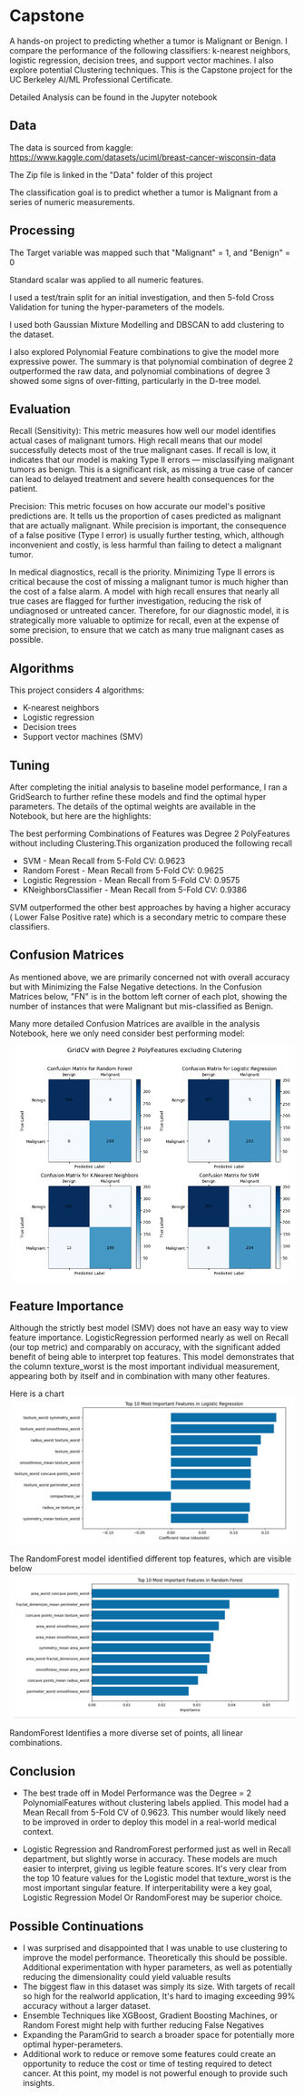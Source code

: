 # Capstone
A hands-on project to predicting whether a tumor is Malignant or Benign. I compare the performance of the following classifiers: k-nearest neighbors, logistic regression, decision trees, and support vector machines. I also explore potential Clustering techniques. This is the Capstone project for the UC Berkeley AI/ML Professional Certificate.

Detailed Analysis can be found in the Jupyter notebook

## Data
The data is sourced from  kaggle: https://www.kaggle.com/datasets/uciml/breast-cancer-wisconsin-data

The Zip file is linked in the "Data" folder of this project

The classification goal is to predict whether a tumor is Malignant from a series of numeric measurements.

## Processing
The Target variable was mapped such that "Malignant" = 1, and "Benign" = 0

Standard scalar was applied to all numeric features. 

I used a test/train split for an initial investigation, and then 5-fold Cross Validation for tuning the hyper-parameters of the models. 

I used both Gaussian Mixture Modelling and DBSCAN to add clustering to the dataset.

I also explored Polynomial Feature combinations to give the model more expressive power. The summary is that polynomial combination of degree 2 outperformed the raw data, and polynomial combinations of degree 3 showed some signs of over-fitting, particularly in the D-tree model. 


## Evaluation

Recall (Sensitivity): This metric measures how well our model identifies actual cases of malignant tumors. High recall means that our model successfully detects most of the true malignant cases. If recall is low, it indicates that our model is making Type II errors — misclassifying malignant tumors as benign. This is a significant risk, as missing a true case of cancer can lead to delayed treatment and severe health consequences for the patient.

Precision: This metric focuses on how accurate our model's positive predictions are. It tells us the proportion of cases predicted as malignant that are actually malignant. While precision is important, the consequence of a false positive (Type I error) is usually further testing, which, although inconvenient and costly, is less harmful than failing to detect a malignant tumor.

In medical diagnostics, recall is the priority. Minimizing Type II errors is critical because the cost of missing a malignant tumor is much higher than the cost of a false alarm. A model with high recall ensures that nearly all true cases are flagged for further investigation, reducing the risk of undiagnosed or untreated cancer. Therefore, for our diagnostic model, it is strategically more valuable to optimize for recall, even at the expense of some precision, to ensure that we catch as many true malignant cases as possible.

## Algorithms
This project considers 4 algorithms:
- K-nearest neighbors
- Logistic regression
- Decision trees
- Support vector machines (SMV)

## Tuning

After completing the initial analysis to baseline model performance, I ran a GridSearch to further refine these models and find the optimal hyper parameters. The details of the optimal weights are available in the Notebook, but here are the highlights: 

The best performing Combinations of Features was Degree 2 PolyFeatures without including Clustering.This organization produced the following recall

- SVM - Mean Recall from 5-Fold CV: 0.9623
- Random Forest - Mean Recall from 5-Fold CV: 0.9625
- Logistic Regression - Mean Recall from 5-Fold CV: 0.9575
- KNeighborsClassifier - Mean Recall from 5-Fold CV: 0.9386

SVM outperformed the other best approaches by having a higher accuracy ( Lower False Positive rate) which is a secondary metric to compare these classifiers.

## Confusion Matrices

As mentioned above, we are primarily concerned not with overall accuracy but with Minimizing the False Negative detections. In the Confusion Matrices below, "FN" is in the bottom left corner of each plot, showing the number of instances that were Malignant but mis-classified as Benign.

Many more detailed Confusion Matrices are availble in the analysis Notebook, here we only need consider best performing model: 

![Confusion Matrix](Images/Confusion_matrices.png)

## Feature Importance
Although the strictly best model (SMV) does not have an easy way to view feature importance. LogisticRegression performed nearly as well on Recall (our top metric) and comparably on accuracy, with the significant added benefit of being able to interpret top features. This model demonstrates that the column texture_worst is the most important individual measurement, appearing both by itself and in combination with many other features. 

Here is a chart
![Feature Importance](Images/LogReg_feature_importance.png)

The RandomForest model identified different top features, which are visible below
![Feature Importance](Images/Dtree_Features.png)

RandomForest Identifies a more diverse set of points, all linear combinations. 

## Conclusion
- The best trade off in Model Performance was the Degree = 2 PolynomialFeatures without clustering labels applied. This model had a Mean Recall from 5-Fold CV of 0.9623. This number would likely need to be improved in order to deploy this model in a real-world medical context.
  
- Logistic Regression and RandromForest performed just as well in Recall department, but slightly worse in accuracy. These models are much easier to interpret, giving us legible feature scores. It's very clear from the top 10 feature values for the Logistic model  that texture_worst is the most important singular feature. If interperitability were a key goal, Logistic Regression Model Or RandomForest may be superior choice.
  

## Possible Continuations
- I was surprised and disappointed that I was unable to use clustering to improve the model performance. Theoretically this should be possible. Additional experimentation with hyper parameters, as well as potentially reducing the dimensionality could yield valuable results 
- The biggest flaw in this dataset was simply its size. With targets of recall so high for the realworld application, It's hard to imaging exceeding 99% accuracy without a larger dataset.
- Ensemble Techniques like XGBoost, Gradient Boosting Machines, or Random Forest might help with further reducing False Negatives
- Expanding the ParamGrid to search a broader space for potentially more optimal hyper-perameters.
- Additional work to reduce or remove some features could create an opportunity to reduce the cost or time of testing required to detect cancer. At this point, my model is not powerful enough to provide such insights. 

